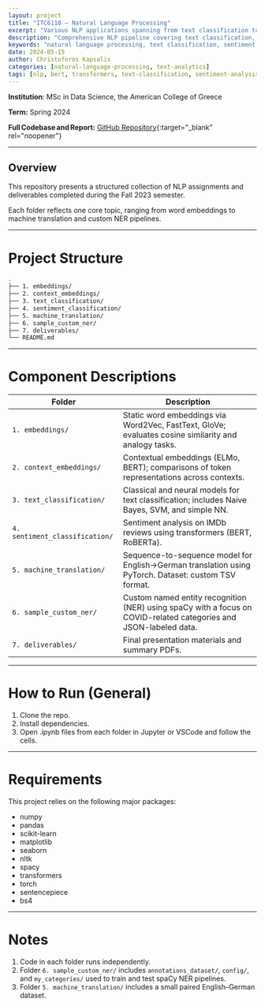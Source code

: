 ```yaml
---
layout: project
title: "ITC6110 – Natural Language Processing"
excerpt: "Various NLP applications spanning from text classification to custom machine translation and NER models."
description: "Comprehensive NLP pipeline covering text classification, sentiment analysis, machine translation, named entity recognition, and word embeddings using BERT and transformers"
keywords: "natural language processing, text classification, sentiment analysis, machine translation, NER, word embeddings, BERT, transformers, spacy, nlp"
date: 2024-05-15
author: Christoforos Kapsalis
categories: [natural-language-processing, text-analytics]
tags: [nlp, bert, transformers, text-classification, sentiment-analysis, machine-translation, ner, embeddings]
---
```


**Institution**: MSc in Data Science, the American College of Greece

**Term:** Spring 2024

**Full Codebase and Report:** [GitHub Repository](https://github.com/C-Kapsalis/ITC6110---Natural-Language-Processing){:target="_blank" rel="noopener"}

---


## Overview 

This repository presents a structured collection of NLP assignments and deliverables completed during the Fall 2023 semester. 

Each folder reflects one core topic, ranging from word embeddings to machine translation and custom NER pipelines.

---


# Project Structure

```bash
.
├── 1. embeddings/
├── 2. context_embeddings/
├── 3. text_classification/
├── 4. sentiment_classification/
├── 5. machine_translation/
├── 6. sample_custom_ner/
├── 7. deliverables/
└── README.md
```

---


# Component Descriptions

| Folder                         | Description                                                                                                       |
| ------------------------------ | ----------------------------------------------------------------------------------------------------------------- |
| `1. embeddings/`               | Static word embeddings via Word2Vec, FastText, GloVe; evaluates cosine similarity and analogy tasks.              |
| `2. context_embeddings/`       | Contextual embeddings (ELMo, BERT); comparisons of token representations across contexts.                         |
| `3. text_classification/`      | Classical and neural models for text classification; includes Naive Bayes, SVM, and simple NN.                    |
| `4. sentiment_classification/` | Sentiment analysis on IMDb reviews using transformers (BERT, RoBERTa).                                            |
| `5. machine_translation/`      | Sequence-to-sequence model for English→German translation using PyTorch. Dataset: custom TSV format.              |
| `6. sample_custom_ner/`        | Custom named entity recognition (NER) using spaCy with a focus on COVID-related categories and JSON-labeled data. |
| `7. deliverables/`             | Final presentation materials and summary PDFs.                                                                    |

---


# How to Run (General)

1. Clone the repo.
2. Install dependencies.
3. Open .ipynb files from each folder in Jupyter or VSCode and follow the cells.

---


# Requirements

This project relies on the following major packages:

- numpy
- pandas
- scikit-learn
- matplotlib
- seaborn
- nltk
- spacy
- transformers
- torch
- sentencepiece
- bs4


---


# Notes

1. Code in each folder runs independently.
2. Folder `6. sample_custom_ner/` includes `annotations_dataset/`, `config/`, and `my_categories/` used to train and test spaCy NER pipelines.
3. Folder `5. machine_translation/` includes a small paired English–German dataset.
